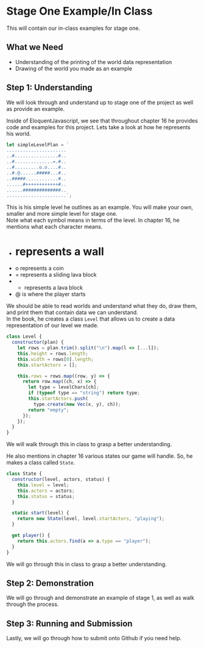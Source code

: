 # Stage One Example/In Class #
This will contain our in-class examples for stage one.
## What we Need ##
* Understanding of the printing of the world data representation  
* Drawing of the world you made as an example  

## Step 1: Understanding ##  
We will look through and understand up to stage one of the project as well as provide an example.  
  
Inside of EloquentJavascript, we see that throughout chapter 16 he provides code and examples for this project. Lets take a look at how he represents his world.  
```js
let simpleLevelPlan = `
......................
..#................#..
..#..............=.#..
..#.........o.o....#..
..#.@......#####...#..
..#####............#..
......#++++++++++++#..
......##############..
......................`;
```  
This is his simple level he outlines as an example. You will make your own, smaller and more simple level for stage one.  
Note what each symbol means in terms of the level. In chapter 16, he mentions what each character means.  
* # represents a wall
* o represents a coin
* = represents a sliding lava block
* + represents a lava block
* @ is where the player starts

We should be able to read worlds and understand what they do, draw them, and print them that contain data we can understand.  
In the book, he creates a class `Level` that allows us to create a data representation of our level we made.
```js
class Level {
  constructor(plan) {
    let rows = plan.trim().split("\n").map(l => [...l]);
    this.height = rows.length;
    this.width = rows[0].length;
    this.startActors = [];

    this.rows = rows.map((row, y) => {
      return row.map((ch, x) => {
        let type = levelChars[ch];
        if (typeof type == "string") return type;
        this.startActors.push(
          type.create(new Vec(x, y), ch));
        return "empty";
      });
    });
  }
}
```
We will walk through this in class to grasp a better understanding.  
  
He also mentions in chapter 16 various states our game will handle. So, he makes a class called `State`.
```js
class State {
  constructor(level, actors, status) {
    this.level = level;
    this.actors = actors;
    this.status = status;
  }

  static start(level) {
    return new State(level, level.startActors, "playing");
  }

  get player() {
    return this.actors.find(a => a.type == "player");
  }
}
```
We will go through this in class to grasp a better understanding.
  


## Step 2: Demonstration ##
We will go through and demonstrate an example of stage 1, as well as walk through the process.  

## Step 3: Running and Submission ##
Lastly, we will go through how to submit onto Github if you need help.
